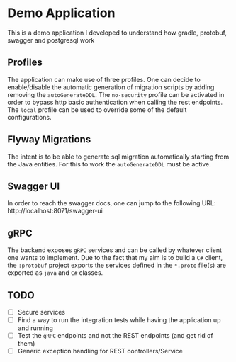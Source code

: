 # Demo Application

This is a demo application I developed to understand how gradle, protobuf, swagger and postgresql work 

## Profiles

The application can make use of three profiles. One can decide to enable/disable the automatic generation of migration scripts by adding removing the `autoGenerateDDL`. 
The `no-security` profile can be activated in order to bypass http basic authentication when calling the rest endpoints. The `local` profile can be used to override some of the default configurations.

## Flyway Migrations

The intent is to be able to generate sql migration automatically starting from the Java entities. For this to work the `autoGenerateDDL` must be active.

## Swagger UI

In order to reach the swagger docs, one can jump to the following URL: http://localhost:8071/swagger-ui

## gRPC

The backend exposes `gRPC` services and can be called by whatever client one wants to implement. Due to the fact that my aim is to build a `C#` client, the `:protobuf` project exports the services defined in the `*.proto` file(s) are exported as `java` and `C#` classes. 

## TODO
- [ ] Secure services
- [ ] Find a way to run the integration tests while having the application up and running
- [ ] Test the `gRPC` endpoints and not the REST endpoints (and get rid of them)
- [ ] Generic exception handling for REST controllers/Service